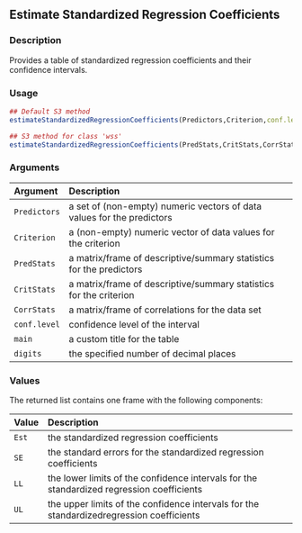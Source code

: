 ## Estimate Standardized Regression Coefficients

### Description

Provides a table of standardized regression coefficients and their confidence intervals.

### Usage

```r
## Default S3 method
estimateStandardizedRegressionCoefficients(Predictors,Criterion,conf.level=.95,main=NULL,digits=3)

## S3 method for class 'wss'
estimateStandardizedRegressionCoefficients(PredStats,CritStats,CorrStats,conf.level=.95,main=NULL,digits=3)
```

### Arguments

Argument | Description
:-- | :--
```Predictors``` | a set of (non-empty) numeric vectors of data values for the predictors
```Criterion``` | a (non-empty) numeric vector of data values for the criterion
```PredStats``` | a matrix/frame of descriptive/summary statistics for the predictors
```CritStats``` | a matrix/frame of descriptive/summary statistics for the criterion
```CorrStats``` | a matrix/frame of correlations for the data set
```conf.level``` | confidence level of the interval
```main``` | a custom title for the table
```digits``` | the specified number of decimal places

### Values

The returned list contains one frame with the following components:

Value | Description
:-- | :--
```Est``` | the standardized regression coefficients
```SE``` | the standard errors for the standardized regression coefficients
```LL``` | the lower limits of the confidence intervals for the standardized regression coefficients
```UL``` | the upper limits of the confidence intervals for the standardizedregression coefficients

